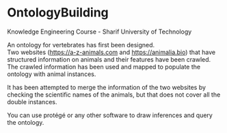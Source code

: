 # OntologyBuilding
Knowledge Engineering Course - Sharif University of Technology 


An ontology for vertebrates has first been designed.  
Two websites (https://a-z-animals.com and https://animalia.bio) that have structured information on animals and their features have been crawled. 
The crawled information has been used and mapped to populate the ontology with animal instances. 

It has been attempted to merge the information of the two websites by checking the scientific names of the animals, but that does not cover all the double instances. 

You can use protégé or any other software to draw inferences and query the ontology. 
